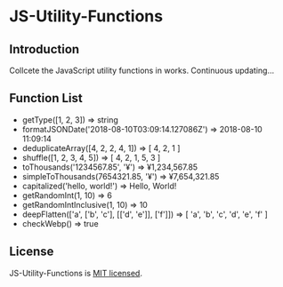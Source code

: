 # JS-Utility-Functions

## Introduction

Collcete the JavaScript utility functions in works. Continuous updating...

## Function List

- getType([1, 2, 3]) => string
- formatJSONDate('2018-08-10T03:09:14.127086Z') => 2018-08-10 11:09:14
- deduplicateArray([4, 2, 2, 4, 1]) => [ 4, 2, 1 ]
- shuffle([1, 2, 3, 4, 5]) => [ 4, 2, 1, 5, 3 ]
- toThousands('1234567.85', '¥') => ¥1,234,567.85
- simpleToThousands(7654321.85, '¥') => ¥7,654,321.85
- capitalized('hello, world!') => Hello, World!
- getRandomInt(1, 10) => 6
- getRandomIntInclusive(1, 10) => 10
- deepFlatten(['a', ['b', 'c'], [['d', 'e']], ['f']]) => [ 'a', 'b', 'c', 'd', 'e', 'f' ]
- checkWebp() => true

## License

JS-Utility-Functions is [MIT licensed](https://opensource.org/licenses/MIT).
